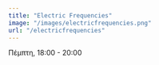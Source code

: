 ```yaml
---
title: "Electric Frequencies"
image: "/images/electricfrequencies.png"
url: "/electricfrequencies"
---
```



Πέμπτη, 18:00 - 20:00